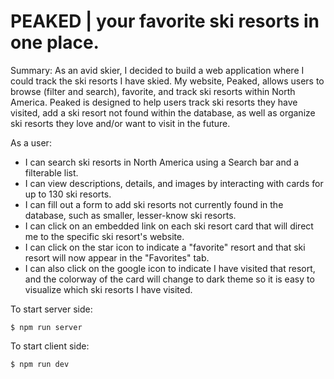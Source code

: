 # PEAKED | your favorite ski resorts in one place.

Summary: As an avid skier, I decided to build a web application where I could track the ski resorts I have skied. My website, Peaked, allows users to browse (filter and search), favorite, and track ski resorts within North America. Peaked is designed to help users track ski resorts they have visited, add a ski resort not found within the database, as well as organize ski resorts they love and/or want to visit in the future.

As a user:
 - I can search ski resorts in North America using a Search bar and a filterable list.
 - I can view descriptions, details, and images by interacting with cards for up to 130 ski resorts.
 - I can fill out a form to add ski resorts not currently found in the database, such as smaller, lesser-know ski resorts.
 - I can click on an embedded link on each ski resort card that will direct me to the specific ski resort's website.
 - I can click on the star icon to indicate a "favorite" resort and that ski resort will now appear in the "Favorites" tab.
 - I can also click on the google icon to indicate I have visited that resort, and the colorway of the card will change to dark theme so it is easy to visualize which ski resorts I have visited.


To start server side:
```
$ npm run server
```

To start client side:
```
$ npm run dev
```
